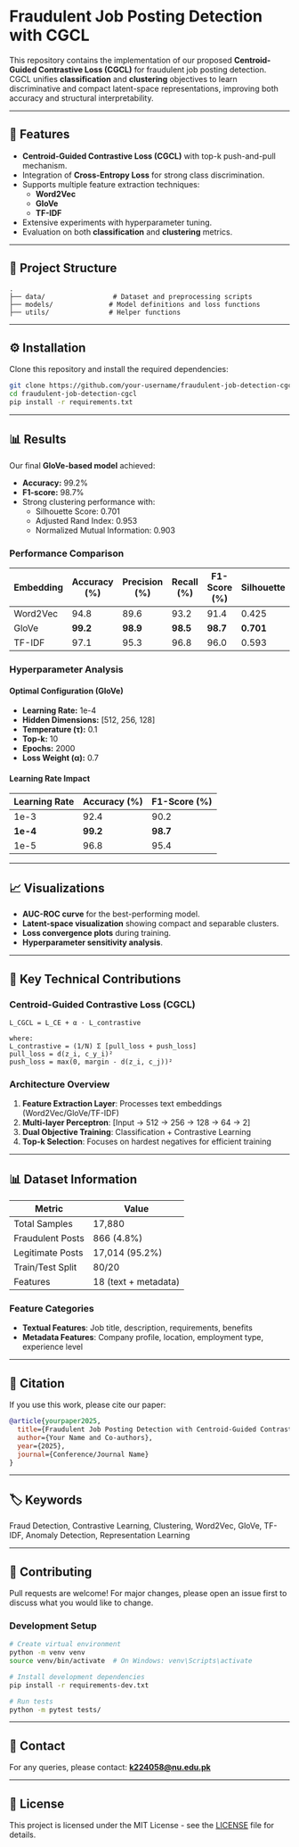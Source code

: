 # Fraudulent Job Posting Detection with CGCL

This repository contains the implementation of our proposed **Centroid-Guided Contrastive Loss (CGCL)** for fraudulent job posting detection.  
CGCL unifies **classification** and **clustering** objectives to learn discriminative and compact latent-space representations, improving both accuracy and structural interpretability.

---

## 🚀 Features
- **Centroid-Guided Contrastive Loss (CGCL)** with top-k push-and-pull mechanism.
- Integration of **Cross-Entropy Loss** for strong class discrimination.
- Supports multiple feature extraction techniques:
  - **Word2Vec**
  - **GloVe**
  - **TF-IDF**
- Extensive experiments with hyperparameter tuning.
- Evaluation on both **classification** and **clustering** metrics.

---

## 📂 Project Structure

```
.
├── data/                 # Dataset and preprocessing scripts
├── models/              # Model definitions and loss functions
├── utils/               # Helper functions
```

---

## ⚙️ Installation
Clone this repository and install the required dependencies:

```bash
git clone https://github.com/your-username/fraudulent-job-detection-cgcl.git
cd fraudulent-job-detection-cgcl
pip install -r requirements.txt
```

---

## 📊 Results
Our final **GloVe-based model** achieved:
* **Accuracy:** 99.2%
* **F1-score:** 98.7%
* Strong clustering performance with:
   * Silhouette Score: 0.701
   * Adjusted Rand Index: 0.953
   * Normalized Mutual Information: 0.903

### Performance Comparison

| Embedding | Accuracy (%) | Precision (%) | Recall (%) | F1-Score (%) | Silhouette | ARI | NMI |
|-----------|--------------|---------------|------------|--------------|------------|-----|-----|
| Word2Vec  | 94.8         | 89.6          | 93.2       | 91.4         | 0.425      | 0.723 | 0.712 |
| GloVe     | **99.2**     | **98.9**      | **98.5**   | **98.7**     | **0.701**  | **0.953** | **0.903** |
| TF-IDF    | 97.1         | 95.3          | 96.8       | 96.0         | 0.593      | 0.847 | 0.825 |

### Hyperparameter Analysis

#### Optimal Configuration (GloVe)
- **Learning Rate:** 1e-4
- **Hidden Dimensions:** [512, 256, 128]
- **Temperature (τ):** 0.1
- **Top-k:** 10
- **Epochs:** 2000
- **Loss Weight (α):** 0.7

#### Learning Rate Impact
| Learning Rate | Accuracy (%) | F1-Score (%) |
|---------------|--------------|--------------|
| 1e-3          | 92.4         | 90.2         |
| **1e-4**      | **99.2**     | **98.7**     |
| 1e-5          | 96.8         | 95.4         |

---

## 📈 Visualizations
* **AUC-ROC curve** for the best-performing model.
* **Latent-space visualization** showing compact and separable clusters.
* **Loss convergence plots** during training.
* **Hyperparameter sensitivity analysis**.

---

## 🔬 Key Technical Contributions

### Centroid-Guided Contrastive Loss (CGCL)
```
L_CGCL = L_CE + α · L_contrastive

where:
L_contrastive = (1/N) Σ [pull_loss + push_loss]
pull_loss = d(z_i, c_y_i)²
push_loss = max(0, margin - d(z_i, c_j))²
```

### Architecture Overview
1. **Feature Extraction Layer**: Processes text embeddings (Word2Vec/GloVe/TF-IDF)
2. **Multi-layer Perceptron**: [Input → 512 → 256 → 128 → 64 → 2]
3. **Dual Objective Training**: Classification + Contrastive Learning
4. **Top-k Selection**: Focuses on hardest negatives for efficient training

---

## 📊 Dataset Information

| Metric | Value |
|--------|-------|
| Total Samples | 17,880 |
| Fraudulent Posts | 866 (4.8%) |
| Legitimate Posts | 17,014 (95.2%) |
| Train/Test Split | 80/20 |
| Features | 18 (text + metadata) |

### Feature Categories
- **Textual Features**: Job title, description, requirements, benefits
- **Metadata Features**: Company profile, location, employment type, experience level

---

## 📑 Citation
If you use this work, please cite our paper:

```bibtex
@article{yourpaper2025,
  title={Fraudulent Job Posting Detection with Centroid-Guided Contrastive Loss},
  author={Your Name and Co-authors},
  year={2025},
  journal={Conference/Journal Name}
}
```

---

## 🏷️ Keywords
Fraud Detection, Contrastive Learning, Clustering, Word2Vec, GloVe, TF-IDF, Anomaly Detection, Representation Learning

---

## 🤝 Contributing
Pull requests are welcome! For major changes, please open an issue first to discuss what you would like to change.

### Development Setup
```bash
# Create virtual environment
python -m venv venv
source venv/bin/activate  # On Windows: venv\Scripts\activate

# Install development dependencies
pip install -r requirements-dev.txt

# Run tests
python -m pytest tests/
```

---

## 📧 Contact
For any queries, please contact: **k224058@nu.edu.pk**

---

## 📜 License
This project is licensed under the MIT License - see the [LICENSE](LICENSE) file for details.
